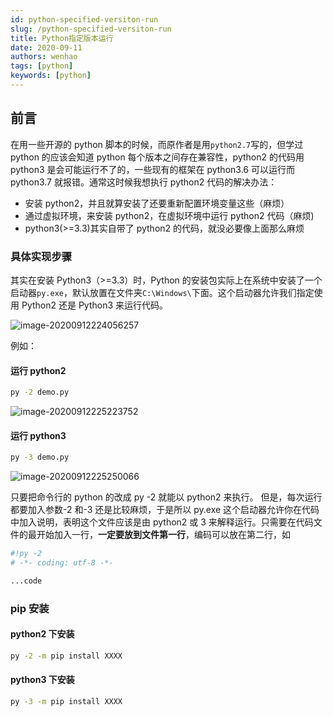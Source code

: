 ```yaml
---
id: python-specified-versiton-run
slug: /python-specified-versiton-run
title: Python指定版本运行
date: 2020-09-11
authors: wenhao
tags: [python]
keywords: [python]
---
```


<!-- truncate -->

## 前言

在用一些开源的 python 脚本的时候，而原作者是用`python2.7`写的，但学过 python 的应该会知道 python 每个版本之间存在兼容性，python2 的代码用 python3 是会可能运行不了的，一些现有的框架在 python3.6 可以运行而 python3.7 就报错。通常这时候我想执行 python2 代码的解决办法：

- 安装 python2，并且就算安装了还要重新配置环境变量这些（麻烦）
- 通过虚拟环境，来安装 python2，在虚拟环境中运行 python2 代码（麻烦)
- python3(>=3.3)其实自带了 python2 的代码，就没必要像上面那么麻烦

### 具体实现步骤

其实在安装 Python3（>=3.3）时，Python 的安装包实际上在系统中安装了一个启动器`py.exe`，默认放置在文件夹`C:\Windows\`下面。这个启动器允许我们指定使用 Python2 还是 Python3 来运行代码。

![image-20200912224056257](https://img.kuizuo.cn/image-20200912224056257.png)

例如：

#### 运行 python2

```sh
py -2 demo.py
```

![image-20200912225223752](https://img.kuizuo.cn/image-20200912225223752.png)

#### 运行 python3

```sh
py -3 demo.py
```

![image-20200912225250066](https://img.kuizuo.cn/image-20200912225250066.png)

只要把命令行的 python 的改成 py -2 就能以 python2 来执行。 但是，每次运行都要加入参数-2 和-3 还是比较麻烦，于是所以 py.exe 这个启动器允许你在代码中加入说明，表明这个文件应该是由 python2 或 3 来解释运行。只需要在代码文件的最开始加入一行，**一定要放到文件第一行**，编码可以放在第二行，如

```py
#!py -2
# -*- coding: utf-8 -*-

...code
```

### pip 安装

#### python2 下安装

```sh
py -2 -m pip install XXXX
```

#### python3 下安装

```sh
py -3 -m pip install XXXX
```
